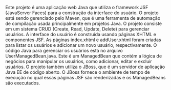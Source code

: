 Este projeto é uma aplicação web Java que utiliza o framework JSF (JavaServer Faces) para a construção da interface do usuário. O projeto está sendo gerenciado pelo Maven, que é uma ferramenta de automação de compilação usada principalmente em projetos Java.  O projeto consiste em um sistema CRUD (Create, Read, Update, Delete) para gerenciar usuários. A interface do usuário é construída usando páginas XHTML e componentes JSF. As páginas index.xhtml e addUser.xhtml foram criadas para listar os usuários e adicionar um novo usuário, respectivamente.  O código Java para gerenciar os usuários está no arquivo UserManagedBean.java. Este é um ManagedBean que contém a lógica de negócios para manipular os usuários, como adicionar, editar e excluir usuários.  O projeto também utiliza o JBoss, que é um servidor de aplicação Java EE de código aberto. O JBoss fornece o ambiente de tempo de execução no qual essas páginas JSF são renderizadas e os ManagedBeans são executados.
